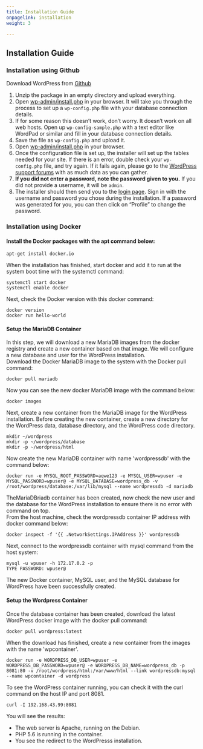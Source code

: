 ```yaml
---
title: Installation Guide
onpagelink: installation
weight: 3

---
```


Installation Guide
------------------

### Installation using Github

Download WordPress from [Github](https://github.com/WordPress/WordPress)

1. Unzip the package in an empty directory and upload everything.
2. Open <span class="file">[wp-admin/install.php](#)</span> in your browser. It will take you through the process to set up a `wp-config.php` file with your database connection details. 
  1. If for some reason this doesn’t work, don’t worry. It doesn’t work on all web hosts. Open up `wp-config-sample.php` with a text editor like WordPad or similar and fill in your database connection details.
  2. Save the file as `wp-config.php` and upload it.
  3. Open <span class="file">[wp-admin/install.php](#)</span> in your browser.
3. Once the configuration file is set up, the installer will set up the tables needed for your site. If there is an error, double check your `wp-config.php` file, and try again. If it fails again, please go to the [WordPress support forums](https://wordpress.org/support/forums/) with as much data as you can gather.
4. **If you did not enter a password, note the password given to you.** If you did not provide a username, it will be `admin`.
5. The installer should then send you to the [login page](#). Sign in with the username and password you chose during the installation. If a password was generated for you, you can then click on “Profile” to change the password.
 
### Installation using Docker

#### Install the Docker packages with the apt command below:

 ```
apt-get install docker.io
```

When the installation has finished, start docker and add it to run at the system boot time with the systemctl command:

 ```
systemctl start docker
systemctl enable docker
```

Next, check the Docker version with this docker command:

 ```
docker version
docker run hello-world
```

#### Setup the MariaDB Container

In this step, we will download a new MariaDB images from the docker registry and create a new container based on that image. We will configure a new database and user for the WordPress installation.   
 Download the Docker MariaDB image to the system with the Docker pull command:

 ```
docker pull mariadb
```

Now you can see the new docker MariaDB image with the command below:

 ```
docker images
```

Next, create a new container from the MariaDB image for the WordPress installation. Before creating the new container, create a new directory for the WordPress data, database directory, and the WordPress code directory.

 ```
mkdir ~/wordpress
mkdir -p ~/wordpress/database
mkdir -p ~/wordpress/html
```

Now create the new MariaDB container with name 'wordpressdb' with the command below:

 ```
docker run -e MYSQL_ROOT_PASSWORD=aqwe123 -e MYSQL_USER=wpuser -e MYSQL_PASSWORD=wpuser@ -e MYSQL_DATABASE=wordpress_db -v /root/wordpress/database:/var/lib/mysql --name wordpressdb -d mariadb
```

TheMariaDBriadb container has been created, now check the new user and the database for the WordPress installation to ensure there is no error with command on top.   
 From the host machine, check the wordpressdb container IP address with docker command below:

 ```
docker inspect -f '{{ .NetworkSettings.IPAddress }}' wordpressdb
```

Next, connect to the wordpressdb container with mysql command from the host system:

 ```
mysql -u wpuser -h 172.17.0.2 -p 
TYPE PASSWORD: wpuser@
```

The new Docker container, MySQL user, and the MySQL database for WordPress have been successfully created.

#### Setup the Wordpress Container

Once the database container has been created, download the latest WordPress docker image with the docker pull command:

 ```
docker pull wordpress:latest
```

When the download has finished, create a new container from the images with the name 'wpcontainer'.

 ```
docker run -e WORDPRESS_DB_USER=wpuser -e WORDPRESS_DB_PASSWORD=wpuser@ -e WORDPRESS_DB_NAME=wordpress_db -p 8081:80 -v /root/wordpress/html:/var/www/html --link wordpressdb:mysql --name wpcontainer -d wordpress
```

To see the WordPress container running, you can check it with the curl command on the host IP and port 8081.

 ```
curl -I 192.168.43.99:8081
```

You will see the results:

- The web server is Apache, running on the Debian.
- PHP 5.6 is running in the container.
- You see the redirect to the WordPresss installation.
 